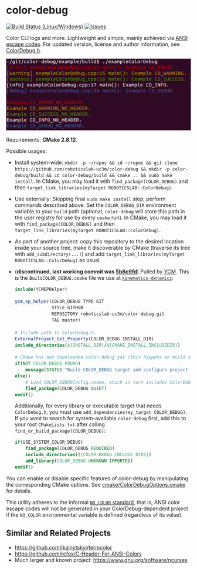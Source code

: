 color-debug
===========

[![Build Status (Linux/Windows)](https://travis-ci.com/roboticslab-uc3m/color-debug.svg?branch=master)](https://travis-ci.com/roboticslab-uc3m/color-debug)
[![Issues](https://img.shields.io/github/issues/roboticslab-uc3m/color-debug.svg?label=Issues)](https://github.com/roboticslab-uc3m/color-debug/issues)

Color CLI logs and more. Lightweight and simple, mainly achieved via [ANSI escape codes](https://en.wikipedia.org/wiki/ANSI_escape_code). For updated version, license and author information, see [ColorDebug.h](ColorDebug.h).

[![Image](examples/ColorDebug.png)](./)

Requirements: **CMake 2.8.12**.

Possible usages:

* Install system-wide: `mkdir -p ~/repos && cd ~/repos && git clone https://github.com/roboticslab-uc3m/color-debug && mkdir -p color-debug/build && cd color-debug/build && cmake .. && sudo make install`. In CMake, you may load it with `find_package(COLOR_DEBUG)` and then `target_link_libraries(myTarget ROBOTICSLAB::ColorDebug)`.

* Use externally: Skipping final `sudo make install` step, perform commands described above. Set the `COLOR_DEBUG_DIR` environment variable to your `build` path (optional, `color-debug` will store this path in the user registry for use by every `cmake` run). In CMake, you may load it with `find_package(COLOR_DEBUG)` and then `target_link_libraries(myTarget ROBOTICSLAB::ColorDebug)`.

* As part of another project: copy this repository to the desired location inside your source tree, make it discoverable by CMake (traverse its tree with `add_subdirectory(...)`) and add `target_link_libraries(myTarget ROBOTICSLAB::ColorDebug)` as usual.

* (**discontinued, last working commit was [5b8c9fd](https://github.com/roboticslab-uc3m/color-debug/commit/5b8c9fd7e24967ecaee3369f6ef99b7683f0f6f7)**) Pulled by [YCM](https://github.com/robotology/ycm). This is the `BuildCOLOR_DEBUG.cmake` file we use at [`kinematics-dynamics`](https://github.com/roboticslab-uc3m/kinematics-dynamics/):
  ```cmake
  include(YCMEPHelper)
  
  ycm_ep_helper(COLOR_DEBUG TYPE GIT
                STYLE GITHUB
                REPOSITORY roboticslab-uc3m/color-debug.git
                TAG master)
  
  # Include path to ColorDebug.h.
  ExternalProject_Get_Property(COLOR_DEBUG INSTALL_DIR)
  include_directories(${INSTALL_DIR}/${CMAKE_INSTALL_INCLUDEDIR})
  
  # CMake has not downloaded color-debug yet (this happens on build step).
  if(NOT COLOR_DEBUG_FOUND)
      message(STATUS "Build COLOR_DEBUG target and configure project again to make advanced CD options available on UI.")
  else()
      # Load COLOR_DEBUGConfig.cmake, which in turn includes ColorDebugOptions.cmake.
      find_package(COLOR_DEBUG QUIET)
  endif()
  ```
  Additionally, for every library or executable target that needs `ColorDebug.h`, you must use `add_dependencies(my_target COLOR_DEBUG)`. If you want to search for system-available `color-debug` first, add this to your root `CMakeLists.txt` after calling `find_or_build_package(COLOR_DEBUG)`:
  ```cmake
  if(USE_SYSTEM_COLOR_DEBUG)
      find_package(COLOR_DEBUG REQUIRED)
      include_directories(${COLOR_DEBUG_INCLUDE_DIRS})
      add_library(COLOR_DEBUG UNKNOWN IMPORTED)
  endif()
  ```

You can enable or disable specific features of color-debug by manipulating the corresponding CMake options. See [cmake/ColorDebugOptions.cmake](cmake/ColorDebugOptions.cmake) for details.

This utility adheres to the informal [`NO_COLOR` standard](https://no-color.org/), that is, ANSI color escape codes will not be generated in your ColorDebug-dependent project if the `NO_COLOR` environmental variable is defined (regardless of its value).

## Similar and Related Projects
- https://github.com/ikalnytskyi/termcolor
- https://github.com/rcfox/C-Header-For-ANSI-Colors
- Much larger and known project: https://www.gnu.org/software/ncurses
